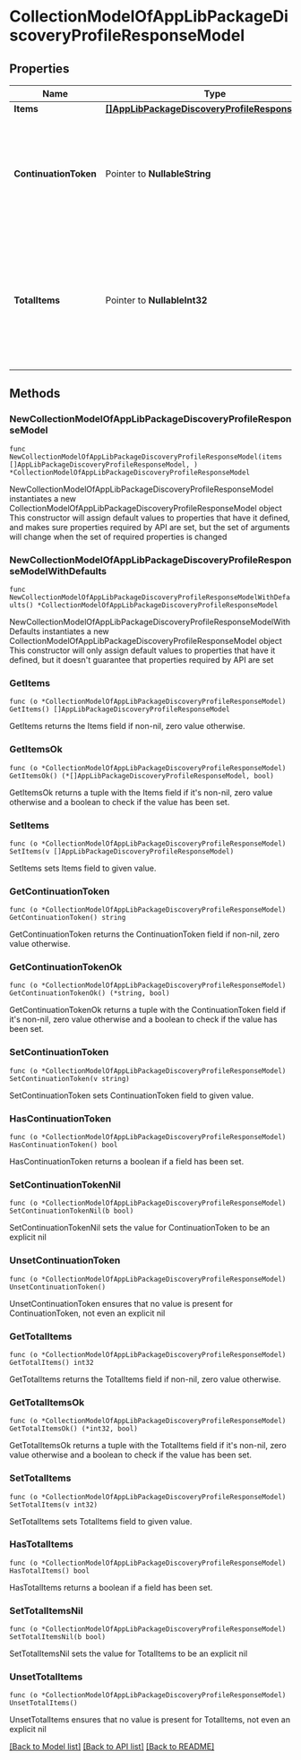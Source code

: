 # CollectionModelOfAppLibPackageDiscoveryProfileResponseModel

## Properties

Name | Type | Description | Notes
------------ | ------------- | ------------- | -------------
**Items** | [**[]AppLibPackageDiscoveryProfileResponseModel**](AppLibPackageDiscoveryProfileResponseModel.md) | List of items. | 
**ContinuationToken** | Pointer to **NullableString** | If present, indicates to the caller that the query was not complete, and they should call the API again specifying the continuation token as a query parameter. | [optional] 
**TotalItems** | Pointer to **NullableInt32** | Indicates the total number of items in the collection, which may be more than the number of Items returned, if there is a ContinuationToken.  Only returned in the response to &#x60;$search&#x60; APIs. | [optional] 

## Methods

### NewCollectionModelOfAppLibPackageDiscoveryProfileResponseModel

`func NewCollectionModelOfAppLibPackageDiscoveryProfileResponseModel(items []AppLibPackageDiscoveryProfileResponseModel, ) *CollectionModelOfAppLibPackageDiscoveryProfileResponseModel`

NewCollectionModelOfAppLibPackageDiscoveryProfileResponseModel instantiates a new CollectionModelOfAppLibPackageDiscoveryProfileResponseModel object
This constructor will assign default values to properties that have it defined,
and makes sure properties required by API are set, but the set of arguments
will change when the set of required properties is changed

### NewCollectionModelOfAppLibPackageDiscoveryProfileResponseModelWithDefaults

`func NewCollectionModelOfAppLibPackageDiscoveryProfileResponseModelWithDefaults() *CollectionModelOfAppLibPackageDiscoveryProfileResponseModel`

NewCollectionModelOfAppLibPackageDiscoveryProfileResponseModelWithDefaults instantiates a new CollectionModelOfAppLibPackageDiscoveryProfileResponseModel object
This constructor will only assign default values to properties that have it defined,
but it doesn't guarantee that properties required by API are set

### GetItems

`func (o *CollectionModelOfAppLibPackageDiscoveryProfileResponseModel) GetItems() []AppLibPackageDiscoveryProfileResponseModel`

GetItems returns the Items field if non-nil, zero value otherwise.

### GetItemsOk

`func (o *CollectionModelOfAppLibPackageDiscoveryProfileResponseModel) GetItemsOk() (*[]AppLibPackageDiscoveryProfileResponseModel, bool)`

GetItemsOk returns a tuple with the Items field if it's non-nil, zero value otherwise
and a boolean to check if the value has been set.

### SetItems

`func (o *CollectionModelOfAppLibPackageDiscoveryProfileResponseModel) SetItems(v []AppLibPackageDiscoveryProfileResponseModel)`

SetItems sets Items field to given value.


### GetContinuationToken

`func (o *CollectionModelOfAppLibPackageDiscoveryProfileResponseModel) GetContinuationToken() string`

GetContinuationToken returns the ContinuationToken field if non-nil, zero value otherwise.

### GetContinuationTokenOk

`func (o *CollectionModelOfAppLibPackageDiscoveryProfileResponseModel) GetContinuationTokenOk() (*string, bool)`

GetContinuationTokenOk returns a tuple with the ContinuationToken field if it's non-nil, zero value otherwise
and a boolean to check if the value has been set.

### SetContinuationToken

`func (o *CollectionModelOfAppLibPackageDiscoveryProfileResponseModel) SetContinuationToken(v string)`

SetContinuationToken sets ContinuationToken field to given value.

### HasContinuationToken

`func (o *CollectionModelOfAppLibPackageDiscoveryProfileResponseModel) HasContinuationToken() bool`

HasContinuationToken returns a boolean if a field has been set.

### SetContinuationTokenNil

`func (o *CollectionModelOfAppLibPackageDiscoveryProfileResponseModel) SetContinuationTokenNil(b bool)`

 SetContinuationTokenNil sets the value for ContinuationToken to be an explicit nil

### UnsetContinuationToken
`func (o *CollectionModelOfAppLibPackageDiscoveryProfileResponseModel) UnsetContinuationToken()`

UnsetContinuationToken ensures that no value is present for ContinuationToken, not even an explicit nil
### GetTotalItems

`func (o *CollectionModelOfAppLibPackageDiscoveryProfileResponseModel) GetTotalItems() int32`

GetTotalItems returns the TotalItems field if non-nil, zero value otherwise.

### GetTotalItemsOk

`func (o *CollectionModelOfAppLibPackageDiscoveryProfileResponseModel) GetTotalItemsOk() (*int32, bool)`

GetTotalItemsOk returns a tuple with the TotalItems field if it's non-nil, zero value otherwise
and a boolean to check if the value has been set.

### SetTotalItems

`func (o *CollectionModelOfAppLibPackageDiscoveryProfileResponseModel) SetTotalItems(v int32)`

SetTotalItems sets TotalItems field to given value.

### HasTotalItems

`func (o *CollectionModelOfAppLibPackageDiscoveryProfileResponseModel) HasTotalItems() bool`

HasTotalItems returns a boolean if a field has been set.

### SetTotalItemsNil

`func (o *CollectionModelOfAppLibPackageDiscoveryProfileResponseModel) SetTotalItemsNil(b bool)`

 SetTotalItemsNil sets the value for TotalItems to be an explicit nil

### UnsetTotalItems
`func (o *CollectionModelOfAppLibPackageDiscoveryProfileResponseModel) UnsetTotalItems()`

UnsetTotalItems ensures that no value is present for TotalItems, not even an explicit nil

[[Back to Model list]](../README.md#documentation-for-models) [[Back to API list]](../README.md#documentation-for-api-endpoints) [[Back to README]](../README.md)


